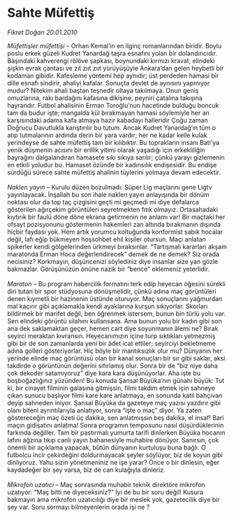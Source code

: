 # Sahte Müfettiş

*Fikret Doğan 20.01.2010*

<div class="taraf_structure_2col_1zq">
<div class="margen_n">



 <p><i>Müfettişler müfettişi</i> – Orhan Kemal’in en ilginç romanlarından biridir. Boylu poslu erkek güzeli Kudret Yanardağ taşra esnafını yolan bir dolandırıcıdır. Başındaki kahverengi rölöve şapkası, boynundaki kırmızı kravat, elindeki şişkin evrak çantası ve zıt zııt zııt yürüyüşüyle Ankara’dan gelen heybetli bir kodaman gibidir. Kafesleme yöntemi hep aynıdır; üst perdeden hamasi bir dille esnafı sindirir, ahaliyi kafalar. Sonuçta devlet de aynısını yapmıyor mudur? Nitekim ahali baştan teşnedir oltaya takılmaya. Onun geniş omuzlarına, rakı bardağını kafasına dikişine, peyniri çatalına takışına hayrandır. Futbol ahalisinin Erman Toroğlu’nun hacetinde bulduğu boncuk tam da budur işte; mangalda kül bırakmayan hamasi söylemiyle her an karşısındaki adama kafa atmaya hazır kabadayı halleridir Çoğu zaman Doğrucu Davutlukla karıştırılır bu tutum. Ancak Kudret Yanardağ’ın tüm o atıp tutmalarının ardında derin bir yara vardır; her ne kadar kelle kulak yerindeyse de sahte müfettiş tam bir kılıbıktır. Bu toprakların insanı Batı’ya yenik düşmenin acısını bir erillik yitimi olarak yaşadığı için erkekliliğin bayrağını dalgalandıran hamasete sıkı sıkıya sarılır; çünkü yarayı gizlemenin en etkili yoludur bu. Hamaset özünde bir kadınsılık endişesidir. Bu endişe sürdüğü sürece sahte müfettiş ahalinin tüylerini yolmaya devam edecektir.<i> <br/><br/>Naklen yayın</i> – Kurulu düzen bozulmadı: Süper Lig maçlarını gene Ligtv yayınlayacak. İnşallah bu son ihale naklen yayın anlayışında bir dönüm noktası olur da top taç çizgisini geçti mi geçmedi mi diye defalarca gösterilen ağırçekim görüntüleri seyretmekten fıtık olmayız. Ortasahadaki kıytırık bir faulü döne döne ekrana getirmenin ne anlamı var! Bir maçtaki her ofsayt pozisyonunu göstermenin hakemleri zan altında bırakmanın dışında hiçbir faydası yok. Hem artık yorumcu koltuğunda konformist sabık hocalar değil, lafı eğip bükmeyen hoşsohbet ehil kişiler otursun. Maçı anlatan spikerler kendi gölgelerinden ürkmeyi bıraksınlar. “Tartışmalı kararları akşam maratonda Erman Hoca değerlendirecek” demek de ne demek? Siz orada necisiniz? Korkmayın, düşüncenizi söylediniz diye insanlar size yan gözle bakmazlar. Görüşünüzün önüne nazik bir “bence” eklemeniz yeterlidir.<i> <br/><br/>Maraton</i> – Bu program habercilik formatını terk edip heyecan öğesini sürekli diri tutan bir spor stüdyosuna dönüşmelidir, çünkü adına maç görüntüleri denen kıymetli bir hazinenin üstünde oturuyor. Maç sonuçlarını yağmurdan mal kaçırır gibi açıklamakla kendi ayaklarına kurşun sıkıyorlar. Skorları bildirmek bir marifet değil, ben öğrenmek istersem, bunun bin türlü yolu var. Sen elindeki görüntü silahını kullansana. Ama bunun yolu bir kadın gibi son ana dek saklamaktan geçer, hemen cart diye soyunmanın âlemi ne? Bırak seyirci meraktan kıvransın. Heyecanımızın içine turp sıktıkları yetmezmiş gibi bir de son zamanlarda yeni bir âdet icat ettiler; seyirciyi bekletmeme adına golleri gösteriyorlar. Hiç böyle bir mantıksızlık olur mu? Dünyanın her yerinde elinde maç görüntüsü olan bir kanal sonuçları bir sır gibi saklar, aksi takdirde o görüntünün değerini sıfırlamış olur. Sonra bir de “biz niye daha çok dekoder satamıyoruz” diye kara kara düşünüyorlar. Aha işte bu boşboğazlığınız yüzünden! Bu konuda Şansal Büyüka’nın günahı büyük: Tut ki, bir cinayet filminin galasına gitmişsin, filmi takdim etmek için sahneye çıkan sunucu başlıyor filmi kare kare anlatmaya, en sonunda katil bahçıvan deyip sahneden iniyor. Şansal Büyüka da gazeteye maç yazısı yazdırır gibi olanı biteni ayrıntılarıyla anlatıyor, sonra “işte o maç” diyor. Ya zaten göstereceğin maç özeti üç dakika, sen anlatmışsın beş dakika, el insaf! Bari maçın gidişatını anlatma! Sonra programın temposunu nasıl düşürdüklerinin farkında değiller. Tam bir pastırmalı yumurta tarifi dinlerken Büyüka hocanın lafını ağzına tıkıp canlı yayın bahanesiyle muhabire dönüyor. Sanırsın, çok önemli bir açıklama yapacak, bütün dünyanın kurtuluşu buna bağlı. O futbolcu incir çekirdeğini doldurmayacak şeyler söylüyor, biz de koyun gibi dinliyoruz. Yahu sizin yönetmeniniz ne işe yarar? Önce o bir dinlesin, eğer kaydadeğer bir şey varsa, biz de can kulağıyla dinleriz.<i> <br/><br/>Mikrofon uzatıcı</i> – Maç sonrasında muhabir teknik direktöre mikrofon uzatıyor: “Maç bitti ne diyeceksiniz?” İyi de bu bir soru değil! Kusura bakmayın ama mikrofon uzatıcılığı diye bir meslek yok, gazetecilik diye bir şey var. Soru sormayı bilmeyenlerin orada işi ne ?</p>
<br/>
<br/>
<br/>



<br/>


<div id="taraf_not">
</div>

</div>


</div>
